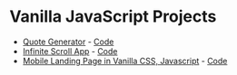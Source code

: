 # Vanilla JavaScript Projects

- [Quote Generator](https://quote-generator-awais.netlify.app/) - [Code](https://github.com/Avicii786/quote-generator-vanilla-js)
- [Infinite Scroll App](https://infinite-scroll-app-js-awais.netlify.app/) - [Code](https://github.com/Avicii786/Infinity-scroll-app-vanillaJs)
- [Mobile Landing Page in Vanilla CSS, Javascript](https://mobile-landing-page-by-awais.netlify.app/) - [Code](https://github.com/Avicii786/mobile-landing-page)
